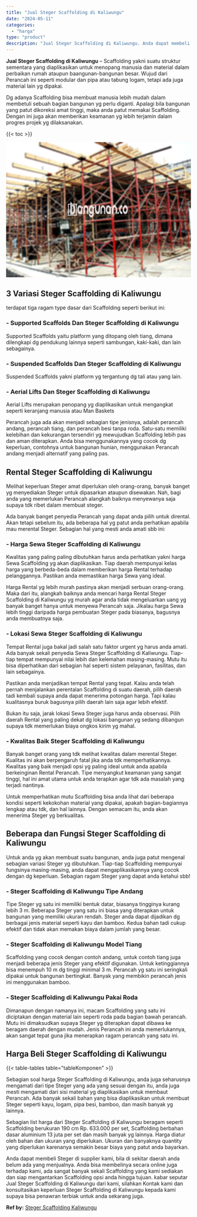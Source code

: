 ```yaml
---
title: "Jual Steger Scaffolding di Kaliwungu"
date: "2024-05-11"
categories: 
  - "harga"
type: "product"
description: "Jual Steger Scaffolding di Kaliwungu. Anda dapat membeli Steger di supplier kami, bila di sekitar daerah anda belum ada yang menjualnya. Anda bisa membelinya..."
---
```


**Jual Steger Scaffolding di Kaliwungu** – Scaffolding yakni suatu struktur sementara yang diaplikasikan untuk menopang manusia dan material dalam perbaikan rumah ataupun baangunan-bangunan besar. Wujud dari Perancah ini seperti modular dan pipa atau tabung logam, tetapi ada juga material lain yg dipakai.

Dg adanya Scaffolding bisa membuat manusia lebih mudah dalam membetuli sebuah bagian bangunan yg perlu diganti. Apalagi bila bangunan yang patut dikoreksi amat tinggi, maka anda patut memakai Scaffolding. Dengan ini juga akan memberikan keamanan yg lebih terjamin dalam progres projek yg dilaksanakan.

{{< toc >}}

![Jual Steger Scaffolding di Kaliwungu](/images/sewa-scaffolding-steger-21.png)

## 3 Variasi Steger Scaffolding di Kaliwungu

terdapat tiga ragam type dasar dari Scaffolding seperti berikut ini:

### \- Supported Scaffolds Dan Steger Scaffolding di Kaliwungu

Supported Scaffolds yaitu platform yang ditopang oleh tiang, dimana dilengkapi dg pendukung lainnya seperti sambungan, kaki-kaki, dan lain sebagainya.

### \- Suspended Scaffolds Dan Steger Scaffolding di Kaliwungu

Suspended Scaffolds yakni platform yg tergantung dg tali atau yang lain.

### \- Aerial Lifts Dan Steger Scaffolding di Kaliwungu

Aerial Lifts merupakan penopang yg diaplikasikan untuk mengangkat seperti keranjang manusia atau Man Baskets

Perancah juga ada akan menjadi sebagian tipe jenisnya, adalah perancah andang, perancah tiang, dan perancah besi tanpa roda. Satu-satu memiliki kelebihan dan kekurangan tersendiri yg mewujudkan Scaffolding lebih pas dan aman diterapkan. Anda bisa menggunakannya yang cocok dg keperluan, contohnya untuk bangunan hunian, menggunakan Perancah andang menjadi alternatif yang paling pas.

## Rental Steger Scaffolding di Kaliwungu

Melihat keperluan Steger amat diperlukan oleh orang-orang, banyak banget yg menyediakan Steger untuk dipasarkan ataupun disewakan. Nah, bagi anda yang memerlukan Perancah alangkah baiknya menyewanya saja supaya tdk ribet dalam membuat steger.

Ada banyak banget penyedia Perancah yang dapat anda pilih untuk dirental. Akan tetapi sebelum itu, ada beberapa hal yg patut anda perhatikan apabila mau merental Steger. Sebagian hal yang mesti anda amati sbb ini:

### \- Harga Sewa Steger Scaffolding di Kaliwungu

Kwalitas yang paling paling dibutuhkan harus anda perhatikan yakni harga Sewa Scaffolding yg akan diaplikasikan. Tiap daerah mempunyai kelas harga yang berbeda-beda dalam memberikan harga Rental terhadap pelanggannya. Pastikan anda memastikan harga Sewa yang ideal.

Harga Rental yg lebih murah pastinya akan menjadi serbuan orang-orang. Maka dari itu, alangkah baiknya anda mencari harga Rental Steger Scaffolding di Kaliwungu yg murah agar anda tidak mengeluarkan uang yg banyak banget hanya untuk menyewa Perancah saja. Jikalau harga Sewa lebih tinggi daripada harga pembuatan Steger pada biasanya, bagusnya anda membuatnya saja.

### \- Lokasi Sewa Steger Scaffolding di Kaliwungu

Tempat Rental juga bakal jadi salah satu faktor urgent yg harus anda amati. Ada banyak sekali penyedia Sewa Steger Scaffolding di Kaliwungu. Tiap-tiap tempat mempunyai nilai lebih dan kelemahan masing-masing. Mutu itu bisa diperhatikan dari sebagian hal seperti sistem pelayanan, fasilitas, dan lain sebagainya.

Pastikan anda menjadikan tempat Rental yang tepat. Kalau anda telah pernah menjalankan perentalan Scaffolding di suatu daerah, pilih daerah tadi kembali supaya anda dapat menerima potongan harga. Tapi kalau kualitasnya buruk bagusnya pilih daerah lain saja agar lebih efektif.

Bukan itu saja, jarak lokasi Sewa Steger juga harus anda observasi. Pilih daerah Rental yang paling dekat dg lokasi bangunan yg sedang dibangun supaya tdk memerlukan biaya ongkos kirim yg mahal.

### \- Kwalitas Baik Steger Scaffolding di Kaliwungu

Banyak banget orang yang tdk melihat kwalitas dalam merental Steger. Kualitas ini akan berpengaruh fatal jika anda tdk memperhatikannya. Kwalitas yang baik menjadi opsi yg paling ideal untuk anda apabila berkeinginan Rental Perancah. Tipe menyangkut keamanan yang sangat tinggi, hal ini amat utama untuk anda terapkan agar tdk ada masalah yang terjadi nantinya.

Untuk memperhatikan mutu Scaffolding bisa anda lihat dari beberapa kondisi seperti kekokohan material yang dipakai, apakah bagian-bagiannya lengkap atau tdk, dan hal lainnya. Dengan semacam itu, anda akan menerima Steger yg berkualitas.

## Beberapa dan Fungsi Steger Scaffolding di Kaliwungu

Untuk anda yg akan membuat suatu bangunan, anda juga patut mengenal sebagian variasi Steger yg dibutuhkan. Tiap-tiap Scaffolding mempunyai fungsinya masing-masing, anda dapat mengaplikasikannya yang cocok dengan dg keperluan. Sebagian ragam Steger yang dapat anda ketahui sbb!

### \- Steger Scaffolding di Kaliwungu Tipe Andang

Tipe Steger yg satu ini memiliki bentuk datar, biasanya tingginya kurang lebih 3 m. Beberapa Steger yang satu ini biasa yang diterapkan untuk bangunan yang memiliki ukuran rendah. Steger anda dapat dijadikan dg berbagai jenis material seperti kayu dan bamboo. Kedua bahan tadi cukup efektif dan tidak akan memakan biaya dalam jumlah yang besar.

### \- Steger Scaffolding di Kaliwungu Model Tiang

Scaffolding yang cocok dengan contoh andang, untuk contoh tiang juga menjadi beberapa jenis Steger yang efektif digunakan. Untuk ketinggiannya bisa menempuh 10 m dg tinggi minimal 3 m. Perancah yg satu ini seringkali dipakai untuk bangunan bertingkat. Banyak yang membikin perancah jenis ini menggunakan bamboo.

### \- Steger Scaffolding di Kaliwungu Pakai Roda

Dimanapun dengan namanya ini, macam Scaffolding yang satu ini diciptakan dengan material lain seperti roda pada bagian bawah perancah. Mutu ini dimaksudkan supaya Steger yg diterapkan dapat dibawa ke beragam daerah dengan mudah. Jenis Perancah ini anda memerlukannya, akan sangat tepat guna jika menerapkan ragam perancah yang satu ini.

## Harga Beli Steger Scaffolding di Kaliwungu

{{< table-tables table="tableKomponen" >}}

Sebagian soal harga Steger Scaffolding di Kaliwungu, anda juga seharusnya mengamati dari tipe Steger yang ada yang sesuai dengan itu, anda juga mesti mengamati dari sisi material yg diaplikasikan untuk membaut Perancah. Ada banyak sekali bahan yang bisa diaplikasikan untuk membuat Steger seperti kayu, logam, pipa besi, bamboo, dan masih banyak yg lainnya.

Sebagian list harga dari Steger Scaffolding di Kaliwungu beragam seperti Scaffolding berukuran 190 cm Rp. 633.000 per set, Scaffolding berbahan dasar aluminium 13 juta per set dan masih banyak yg lainnya. Harga diatur oleh bahan dan ukuran yang diperlukan. Ukuran dan banyaknya quantity yang diperlukan karenanya semakin besar biaya yang patut anda bayarkan.

Anda dapat membeli Steger di supplier kami, bila di sekitar daerah anda belum ada yang menjualnya. Anda bisa membelinya secara online juga terhadap kami, ada sangat banyak sekali Scaffolding yang kami sediakan dan siap mengantarkan Scaffolding opsi anda hingga tujuan. kabar seputar Jual Steger Scaffolding di Kaliwungu dari kami, silahkan Kontak kami dan konsultasikan keperluan Steger Scaffolding di Kaliwungu kepada kami supaya bisa penawran terbiak untuk anda sekarang juga.

**Ref by:** [Steger Scaffolding Kaliwungu](https://id.wikipedia.org/wiki/Steger)
